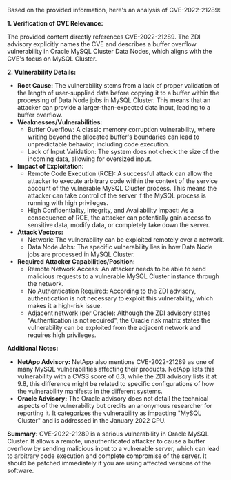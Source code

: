 Based on the provided information, here's an analysis of CVE-2022-21289:

**1. Verification of CVE Relevance:**

The provided content directly references CVE-2022-21289. The ZDI advisory explicitly names the CVE and describes a buffer overflow vulnerability in Oracle MySQL Cluster Data Nodes, which aligns with the CVE's focus on MySQL Cluster.

**2. Vulnerability Details:**

*   **Root Cause:** The vulnerability stems from a lack of proper validation of the length of user-supplied data before copying it to a buffer within the processing of Data Node jobs in MySQL Cluster. This means that an attacker can provide a larger-than-expected data input, leading to a buffer overflow.
*   **Weaknesses/Vulnerabilities:**
    *   Buffer Overflow: A classic memory corruption vulnerability, where writing beyond the allocated buffer's boundaries can lead to unpredictable behavior, including code execution.
    *   Lack of Input Validation: The system does not check the size of the incoming data, allowing for oversized input.
*   **Impact of Exploitation:**
    *   Remote Code Execution (RCE): A successful attack can allow the attacker to execute arbitrary code within the context of the service account of the vulnerable MySQL Cluster process. This means the attacker can take control of the server if the MySQL process is running with high privileges.
    *   High Confidentiality, Integrity, and Availability Impact: As a consequence of RCE, the attacker can potentially gain access to sensitive data, modify data, or completely take down the server.
*   **Attack Vectors:**
    *   Network: The vulnerability can be exploited remotely over a network.
    *   Data Node Jobs: The specific vulnerability lies in how Data Node jobs are processed in MySQL Cluster.
*   **Required Attacker Capabilities/Position:**
    *   Remote Network Access: An attacker needs to be able to send malicious requests to a vulnerable MySQL Cluster instance through the network.
    *   No Authentication Required: According to the ZDI advisory, authentication is not necessary to exploit this vulnerability, which makes it a high-risk issue.
    *   Adjacent network (per Oracle): Although the ZDI advisory states "Authentication is not required", the Oracle risk matrix states the vulnerability can be exploited from the adjacent network and requires high privileges.

**Additional Notes:**

*   **NetApp Advisory:** NetApp also mentions CVE-2022-21289 as one of many MySQL vulnerabilities affecting their products. NetApp lists this vulnerability with a CVSS score of 6.3, while the ZDI advisory lists it at 9.8, this difference might be related to specific configurations of how the vulnerability manifests in the different systems.
*   **Oracle Advisory:** The Oracle advisory does not detail the technical aspects of the vulnerability but credits an anonymous researcher for reporting it. It categorizes the vulnerability as impacting "MySQL Cluster" and is addressed in the January 2022 CPU.

**Summary:**
CVE-2022-21289 is a serious vulnerability in Oracle MySQL Cluster. It allows a remote, unauthenticated attacker to cause a buffer overflow by sending malicious input to a vulnerable server, which can lead to arbitrary code execution and complete compromise of the server. It should be patched immediately if you are using affected versions of the software.